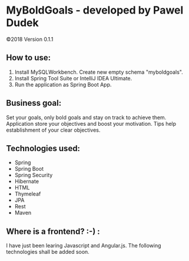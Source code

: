 # MyBoldGoals - developed by Pawel Dudek

©2018
Version 0.1.1


## How to use:

1. Install MySQLWorkbench. Create new empty schema "myboldgoals".
2. Install Spring Tool Suite or IntelliJ IDEA Ultimate.
3. Run the application as Spring Boot App.


## Business goal:

Set your goals, only bold goals and stay on track to achieve them. Application store your objectives and boost your motivation. Tips help establishment of your clear objectives.


## Technologies used:

- Spring
- Spring Boot
- Spring Security
- Hibernate
- HTML
- Thymeleaf
- JPA
- Rest
- Maven

## Where is a frontend? :-) :

I have just been learing Javascript and Angular.js. The following technologies shall be added soon.